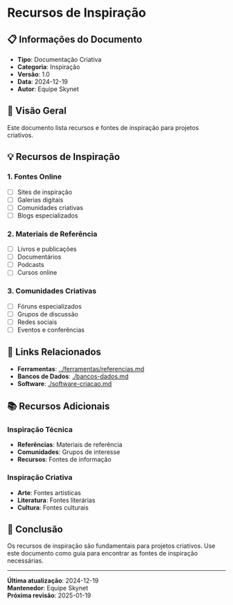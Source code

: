 # Recursos de Inspiração

## 📋 **Informações do Documento**
- **Tipo**: Documentação Criativa
- **Categoria**: Inspiração
- **Versão**: 1.0
- **Data**: 2024-12-19
- **Autor**: Equipe Skynet

## 🎯 **Visão Geral**

Este documento lista recursos e fontes de inspiração para projetos criativos.

## 💡 **Recursos de Inspiração**

### **1. Fontes Online**
- [ ] Sites de inspiração
- [ ] Galerias digitais
- [ ] Comunidades criativas
- [ ] Blogs especializados

### **2. Materiais de Referência**
- [ ] Livros e publicações
- [ ] Documentários
- [ ] Podcasts
- [ ] Cursos online

### **3. Comunidades Criativas**
- [ ] Fóruns especializados
- [ ] Grupos de discussão
- [ ] Redes sociais
- [ ] Eventos e conferências

## 🔗 **Links Relacionados**

- **Ferramentas**: [../ferramentas/referencias.md](../ferramentas/referencias.md)
- **Bancos de Dados**: [./bancos-dados.md](./bancos-dados.md)
- **Software**: [./software-criacao.md](./software-criacao.md)

## 📚 **Recursos Adicionais**

### **Inspiração Técnica**
- **Referências**: Materiais de referência
- **Comunidades**: Grupos de interesse
- **Recursos**: Fontes de informação

### **Inspiração Criativa**
- **Arte**: Fontes artísticas
- **Literatura**: Fontes literárias
- **Cultura**: Fontes culturais

## 🎯 **Conclusão**

Os recursos de inspiração são fundamentais para projetos criativos. Use este documento como guia para encontrar as fontes de inspiração necessárias.

---

**Última atualização**: 2024-12-19  
**Mantenedor**: Equipe Skynet  
**Próxima revisão**: 2025-01-19
